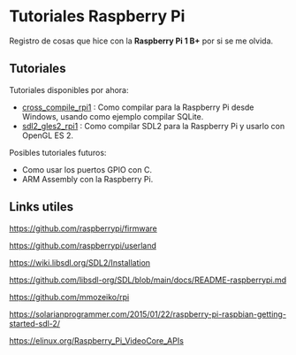 # Tutoriales Raspberry Pi

Registro de cosas que hice con la **Raspberry Pi 1 B+** por si se me olvida.


## Tutoriales

Tutoriales disponibles por ahora:

- [cross_compile_rpi1](https://github.com/jorgesc231/tutoriales_raspberry/tree/master/cross_compile_rpi1) : Como compilar para la Raspberry Pi desde Windows, usando como ejemplo compilar SQLite.
- [sdl2_gles2_rpi1](https://github.com/jorgesc231/tutoriales_raspberry/tree/master/sdl2_gles2_rpi1) : Como compilar SDL2 para la Raspberry Pi y usarlo con OpenGL ES 2.

Posibles tutoriales futuros:

- Como usar los puertos GPIO con C.
- ARM Assembly con la Raspberry Pi.


## Links utiles

https://github.com/raspberrypi/firmware

https://github.com/raspberrypi/userland

https://wiki.libsdl.org/SDL2/Installation

https://github.com/libsdl-org/SDL/blob/main/docs/README-raspberrypi.md

https://github.com/mmozeiko/rpi

https://solarianprogrammer.com/2015/01/22/raspberry-pi-raspbian-getting-started-sdl-2/

https://elinux.org/Raspberry_Pi_VideoCore_APIs